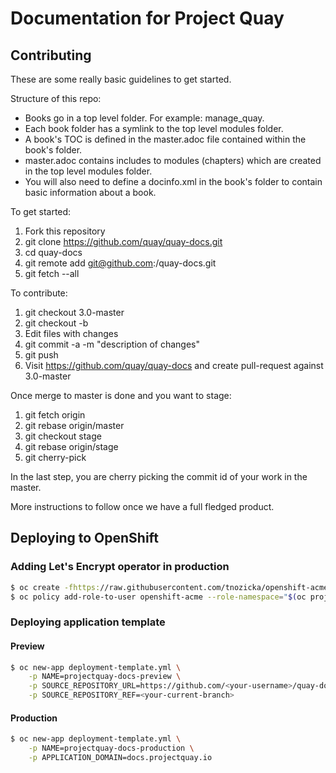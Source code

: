 # Documentation for Project Quay

## Contributing

These are some really basic guidelines to get started.

Structure of this repo:
* Books go in a top level folder. For example: manage_quay.
* Each book folder has a symlink to the top level modules folder.
* A book's TOC is defined in the master.adoc file contained within the book's folder.
* master.adoc contains includes to modules (chapters) which are created in the top level modules folder.
* You will also need to define a docinfo.xml in the book's folder to contain basic information about a book.

To get started:

1. Fork this repository
2. git clone https://github.com/quay/quay-docs.git
3. cd quay-docs
4. git remote add <your-name> git@github.com:<your-name>/quay-docs.git
5. git fetch --all

To contribute:

1. git checkout 3.0-master
2. git checkout -b <branch-name>
3. Edit files with changes
4. git commit -a -m "description of changes"
5. git push <your-name> <branch-name>
6. Visit https://github.com/quay/quay-docs and create pull-request against 3.0-master


Once merge to master is done and you want to stage:

1. git fetch origin
2. git rebase origin/master
3. git checkout stage
4. git rebase origin/stage
5. git cherry-pick <commit-id>

In the last step, you are cherry picking the commit id of your work in the master.

More instructions to follow once we have a full fledged product.

## Deploying to OpenShift

### Adding Let's Encrypt operator in production

```bash
$ oc create -fhttps://raw.githubusercontent.com/tnozicka/openshift-acme/master/deploy/letsencrypt-live/single-namespace/{role,serviceaccount,imagestream,deployment}.yaml
$ oc policy add-role-to-user openshift-acme --role-namespace="$(oc project --short)" -z openshift-acme
```

### Deploying application template

#### Preview

```bash
$ oc new-app deployment-template.yml \
    -p NAME=projectquay-docs-preview \
    -p SOURCE_REPOSITORY_URL=https://github.com/<your-username>/quay-docs.git \
    -p SOURCE_REPOSITORY_REF=<your-current-branch>
```

#### Production

```bash
$ oc new-app deployment-template.yml \
    -p NAME=projectquay-docs-production \
    -p APPLICATION_DOMAIN=docs.projectquay.io
```
